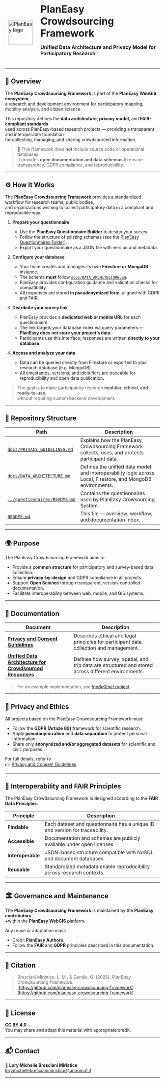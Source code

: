 <div align="left">
<br/>
  <table border="0" cellpadding="0" cellspacing="0" style="border:1px solid transparent;">
    <tr style="border:1px solid transparent;">
      <td style="border:1px solid transparent; vertical-align: middle; padding-right: 16px;">
        <img src="https://github.com/planeasy-webgis.png" width="80" alt="PlanEasy logo">
      </td>
      <td style="border:1px solid transparent; vertical-align: middle;">
        <h1 style="margin: 0; padding: 0;">PlanEasy Crowdsourcing Framework</h1>
        <p><strong>Unified Data Architecture and Privacy Model for Participatory Research</strong></p>
      </td>
    </tr>
  </table>
</div>

---

## 🧭 Overview

The **PlanEasy Crowdsourcing Framework** is part of the **PlanEasy WebGIS ecosystem**,  
a research and development environment for participatory mapping, mobility analysis, and citizen science.

This repository defines the **data architecture**, **privacy model**, and **FAIR-compliant standards**  
used across PlanEasy-based research projects — providing a transparent and interoperable foundation  
for collecting, managing, and sharing crowdsourced information.

> 🧩 This framework does **not** include source code or operational databases.  
> It provides **open documentation and data schemas** to ensure transparency, GDPR compliance, and reproducibility.

---

## ⚙️ How It Works

The **PlanEasy Crowdsourcing Framework** provides a standardized workflow for research teams, public bodies,  
and organizations wishing to collect participatory data in a compliant and reproducible way.

1. **Prepare your questionnaire**  
   - Use the **PlanEasy Questionnaire Builder** to design your survey.  
   - Follow the structure of existing schemas (see the [PlanEasy Questionnaires Folder](../questionnaires/README.md)).  
   - Export your questionnaire as a JSON file with version and metadata.

2. **Configure your database**  
   - Your team creates and manages its own **Firestore** **or** **MongoDB** instance.  
   - The schema **must** follow [`docs/DATA_ARCHITECTURE.md`](docs/DATA_ARCHITECTURE.md).  
   - PlanEasy provides configuration guidance and validation checks for compatibility.  
   - All responses are stored **in pseudonymized form**, aligned with GDPR and FAIR.

3. **Distribute your survey link**  
   - PlanEasy provides a **dedicated web or mobile URL** for each questionnaire.  
   - The link targets your database index via query parameters — **PlanEasy does not store your project’s data**.  
   - Participants use this interface; responses are written **directly to your database**.

4. **Access and analyze your data**  
   - Data can be queried directly from Firestore or exported to your research database (e.g. MongoDB).  
   - All timestamps, versions, and identifiers are traceable for reproducibility and open data publication.

> The goal is to make participatory research **modular, ethical, and ready-to-use**,  
> without requiring custom backend development.

---

## 🧱 Repository Structure

| Path | Description |
|------|--------------|
| [`docs/PRIVACY_GUIDELINES.md`](docs/PRIVACY_GUIDELINES.md) | Explains how the PlanEasy Crowdsourcing Framework collects, uses, and protects participant data. |
| [`docs/DATA_ARCHITECTURE.md`](docs/DATA_ARCHITECTURE.md) | Defines the unified data model and interoperability logic across Local, Firestore, and MongoDB environments. |
| [`../questionnaires/README.md`](../questionnaires/README.md) | Contains the questionnaires used by PlanEasy Crowsourcing System. |
| [`README.md`](README.md) | This file — overview, workflow, and documentation index. |

---

## 🌍 Purpose

The PlanEasy Crowdsourcing Framework aims to:
- Provide a **common structure** for participatory and survey-based data collection.  
- Ensure **privacy-by-design** and GDPR compliance in all projects.  
- Support **Open Science** through transparent, version-controlled documentation.  
- Facilitate interoperability between web, mobile, and GIS systems.  

---

## 📘 Documentation

| Document | Description |
|-----------|-------------|
| [**Privacy and Consent Guidelines**](docs/PRIVACY_GUIDELINES.md) | Describes ethical and legal principles for participant data collection and management. |
| [**Unified Data Architecture for Crowdsourced Responses**](docs/DATA_ARCHITECTURE.md) | Defines how survey, spatial, and trip data are structured and stored across different environments. |

> For an example implementation, see [*theBIKEnet* project](https://github.com/MovingProjects/thebikenet).

---

## 🔐 Privacy and Ethics

All projects based on the PlanEasy Crowdsourcing Framework must:
- Follow the **GDPR (Article 89)** framework for scientific research.  
- Apply **pseudonymization** and **data separation** to protect personal information.  
- Share only **anonymized and/or aggregated datasets** for scientific and civic purposes.  

For full details, refer to  
👉 [Privacy and Consent Guidelines](docs/PRIVACY_GUIDELINES.md).

---

## 🧩 Interoperability and FAIR Principles

The PlanEasy Crowdsourcing Framework is designed according to the **FAIR Data Principles**:

| Principle | Description |
|------------|-------------|
| **Findable** | Each dataset and questionnaire has a unique ID and version for traceability. |
| **Accessible** | Documentation and schemas are publicly available under open licenses. |
| **Interoperable** | JSON-based structure compatible with NoSQL and document databases. |
| **Reusable** | Standardized metadata enable reproducibility across research contexts. |

---

## 🏛 Governance and Maintenance

The **PlanEasy Crowdsourcing Framework** is maintained by the **PlanEasy contributors**  
+within the **PlanEasy WebGIS** platform.

Any reuse or adaptation must:
- Credit **PlanEasy Authors**.  
- Follow the **FAIR** and **GDPR** principles described in this documentation.

---

## 🧠 Citation

> Bresciani Miristice, L. M., & Gentile, G. (2025). *PlanEasy Crowdsourcing Framework.*  
> [https://github.com/planeasy-crowdsourcing-framework](https://github.com/planeasy-crowdsourcing-framework)

---

## 📄 License

[**CC BY 4.0**](https://creativecommons.org/licenses/by/4.0/) —  
You may share and adapt this material with appropriate credit.

---

## 📬 Contact

📧 **Lory Michelle Bresciani Miristice**  
[lorymichellebrescianimiristice@uniroma1.it](mailto:lorymichellebrescianimiristice@uniroma1.it)

---
